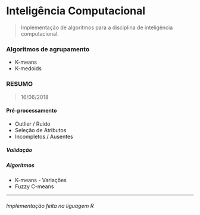 # Inteligência Computacional
> Implementação de algoritmos para a disciplina de inteligência computacional.

### Algoritmos de agrupamento
* K-means
* K-medoids



### RESUMO
>16/06/2018

#### Pré-processamento
* Outlier / Ruído
* Seleção de Atributos
* Incompletos / Ausentes

##### Validação

##### Algoritmos
* K-means - Variações
* Fuzzy C-means



---
###### *Implementação feita na liguagem R*
